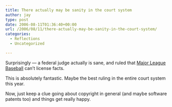 ```yaml
---
title: There actually may be sanity in the court system
author: jay
type: post
date: 2006-08-11T01:36:40+00:00
url: /2006/08/11/there-actually-may-be-sanity-in-the-court-system/
categories:
  - Reflections
  - Uncategorized

---
```

Surprisingly — a federal judge actually is sane, and ruled that [Major League Baseball][1] can’t license facts.

This is absolutely fantastic. Maybe the best ruling in the entire court system this year.

Now, just keep a clue going about copyright in general (and maybe software patents too) and things get really happy.

 [1]: http://arstechnica.com/news.ars/post/20060809-7456.html